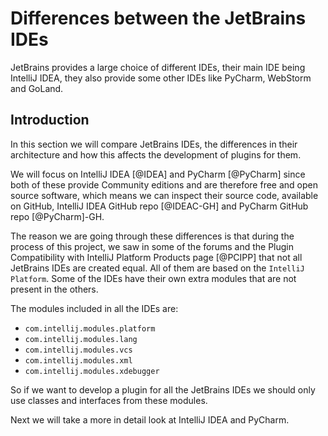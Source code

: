 # Differences between the JetBrains IDEs

JetBrains provides a large choice of different IDEs, their main IDE being IntelliJ IDEA, they also
provide some other IDEs like PyCharm, WebStorm and GoLand.

## Introduction

In this section we will compare JetBrains IDEs, the differences in their architecture and how this
affects the development of plugins for them.

We will focus on IntelliJ IDEA [@IDEA] and PyCharm [@PyCharm]
since both of these provide Community editions and are therefore free and open source software,
which means we can inspect their source code, available on GitHub, IntelliJ IDEA GitHub repo [@IDEAC-GH] and PyCharm GitHub repo [@PyCharm]-GH.

The reason we are going through these differences is that during the process of this project, we saw
in some of the forums and the Plugin Compatibility with IntelliJ Platform Products page [@PCIPP] that not all JetBrains IDEs are created equal. All of them are based on the
`IntelliJ Platform`. Some of the IDEs have their own extra modules that are not present in the others.

The modules included in all the IDEs are:

+ `com.intellij.modules.platform`
+ `com.intellij.modules.lang`
+ `com.intellij.modules.vcs`
+ `com.intellij.modules.xml`
+ `com.intellij.modules.xdebugger`

So if we want to develop a plugin for all the JetBrains IDEs we should only use classes and interfaces
from these modules.

Next we will take a more in detail look at IntelliJ IDEA and PyCharm.
